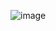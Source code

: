 ![image](https://user-images.githubusercontent.com/111113889/210195200-1533a752-025d-4d30-8046-60ac6892fc71.png)

